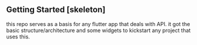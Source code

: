 ## Getting Started [skeleton]

this repo serves as a basis for any flutter app that deals with API. it got the basic structure/architecture and some widgets to kickstart any project that uses this. 
